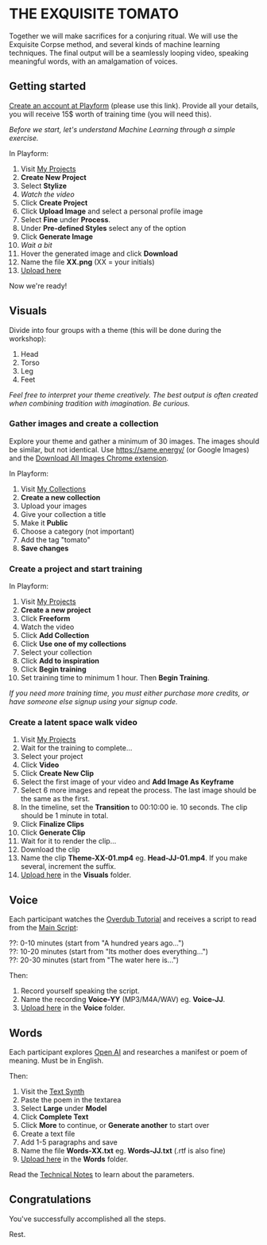 # THE EXQUISITE TOMATO

Together we will make sacrifices for a conjuring ritual. We will use the Exquisite Corpse method, and several kinds of machine learning techniques. The final output will be a seamlessly looping video, speaking meaningful words, with an amalgamation of voices.

## Getting started

[Create an account at Playform](http://fbuy.me/rB95k) (please use this link). Provide all your details, you will receive 15$ worth of training time (you will need this).

_Before we start, let's understand Machine Learning through a simple exercise._

In Playform:

1. Visit [My Projects](https://create.playform.io/my-projects)
2. **Create New Project**
3. Select **Stylize**
4. _Watch the video_
5. Click **Create Project**
6. Click **Upload Image** and select a personal profile image
7. Select **Fine** under **Process**.
8. Under **Pre-defined Styles** select any of the option
9. Click **Generate Image**
10. _Wait a bit_
11. Hover the generated image and click **Download**
12. Name the file **XX.png** (XX = your initials)
13. [Upload here](shorturl.at/yVZ14)

Now we're ready!

## Visuals

Divide into four groups with a theme (this will be done during the workshop):

1. Head
2. Torso
3. Leg
4. Feet

_Feel free to interpret your theme creatively. The best output is often created when combining tradition with imagination. Be curious._

### Gather images and create a collection

Explore your theme and gather a minimum of 30 images. The images should be similar, but not identical. Use https://same.energy/ (or Google Images) and the [Download All Images Chrome extension](https://chrome.google.com/webstore/detail/download-all-images/ifipmflagepipjokmbdecpmjbibjnakm).

In Playform:

1. Visit [My Collections](https://create.playform.io/my-collections)
2. **Create a new collection**
3. Upload your images
4. Give your collection a title
5. Make it **Public**
6. Choose a category (not important)
7. Add the tag "tomato"
8. **Save changes**

### Create a project and start training

In Playform:

1. Visit [My Projects](https://create.playform.io/my-projects)
2. **Create a new project**
3. Click **Freeform**
4. Watch the video
5. Click **Add Collection**
6. Click **Use one of my collections**
7. Select your collection
8. Click **Add to inspiration**
9. Click **Begin training**
10. Set training time to minimum 1 hour. Then **Begin Training**.

_If you need more training time, you must either purchase more credits, or have someone else signup using your signup code._

### Create a latent space walk video

1. Visit [My Projects](https://create.playform.io/my-projects)
2. Wait for the training to complete…
3. Select your project
4. Click **Video**
5. Click **Create New Clip**
6. Select the first image of your video and **Add Image As Keyframe**
7. Select 6 more images and repeat the process. The last image should be the same as the first.
8. In the timeline, set the **Transition** to 00:10:00 ie. 10 seconds. The clip should be 1 minute in total.
9. Click **Finalize Clips**
10. Click **Generate Clip**
11. Wait for it to render the clip…
12. Download the clip
13. Name the clip **Theme-XX-01.mp4** eg. **Head-JJ-01.mp4**. If you make several, increment the suffix.
14. [Upload here](shorturl.at/yVZ14) in the **Visuals** folder.

## Voice

Each participant watches the [Overdub Tutorial](https://coda.io/@overdub/overdub-scripts) and receives a script to read from the [Main Script](https://coda.io/@overdub/overdub-scripts/main-script-61):

??: 0-10 minutes (start from "A hundred years ago…")  
??: 10-20 minutes (start from "Its mother does everything…")  
??: 20-30 minutes (start from "The water here is…")

Then:

1. Record yourself speaking the script.
2. Name the recording **Voice-YY** (MP3/M4A/WAV) eg. **Voice-JJ**.
3. [Upload here](shorturl.at/yVZ14) in the **Voice** folder.

## Words

Each participant explores [Open AI](https://openai.com/) and researches a manifest or poem of meaning. Must be in English.

Then:

1. Visit the [Text Synth](https://bellard.org/textsynth/)
2. Paste the poem in the textarea
3. Select **Large** under **Model**
4. Click **Complete Text**
5. Click **More** to continue, or **Generate another** to start over
6. Create a text file
7. Add 1-5 paragraphs and save
8. Name the file **Words-XX.txt** eg. **Words-JJ.txt** (.rtf is also fine)
9. [Upload here](shorturl.at/yVZ14) in the **Words** folder.

Read the [Technical Notes](https://bellard.org/textsynth/tech.html) to learn about the parameters.

## Congratulations

You've successfully accomplished all the steps.

Rest.
